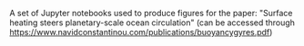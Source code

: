 
A set of Jupyter notebooks used to produce figures for the paper: "Surface heating steers planetary-scale ocean circulation" (can be accessed through https://www.navidconstantinou.com/publications/buoyancygyres.pdf)
